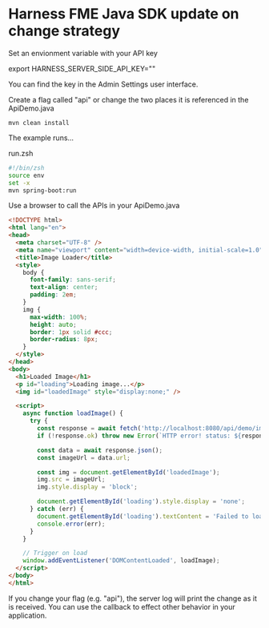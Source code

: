 # Harness FME Java SDK update on change strategy

Set an envionment variable with your API key

export HARNESS_SERVER_SIDE_API_KEY="<your server side api key>"

You can find the key in the Admin Settings user interface.

Create a flag called "api" or change the two places it is referenced in the ApiDemo.java

``` 
mvn clean install
```

The example runs...

run.zsh

``` bash
#!/bin/zsh
source env
set -x
mvn spring-boot:run
```

Use a browser to call the APIs in your ApiDemo.java

``` html
<!DOCTYPE html>
<html lang="en">
<head>
  <meta charset="UTF-8" />
  <meta name="viewport" content="width=device-width, initial-scale=1.0"/>
  <title>Image Loader</title>
  <style>
    body {
      font-family: sans-serif;
      text-align: center;
      padding: 2em;
    }
    img {
      max-width: 100%;
      height: auto;
      border: 1px solid #ccc;
      border-radius: 8px;
    }
  </style>
</head>
<body>
  <h1>Loaded Image</h1>
  <p id="loading">Loading image...</p>
  <img id="loadedImage" style="display:none;" />

  <script>
    async function loadImage() {
      try {
        const response = await fetch('http://localhost:8080/api/demo/image/dmartin');
        if (!response.ok) throw new Error(`HTTP error! status: ${response.status}`);

        const data = await response.json();
        const imageUrl = data.url;

        const img = document.getElementById('loadedImage');
        img.src = imageUrl;
        img.style.display = 'block';

        document.getElementById('loading').style.display = 'none';
      } catch (err) {
        document.getElementById('loading').textContent = 'Failed to load image.';
        console.error(err);
      }
    }

    // Trigger on load
    window.addEventListener('DOMContentLoaded', loadImage);
  </script>
</body>
</html>
```

If you change your flag (e.g. "api"), the server log will print the change as it is received.  You can use the callback to effect other behavior in your application.

